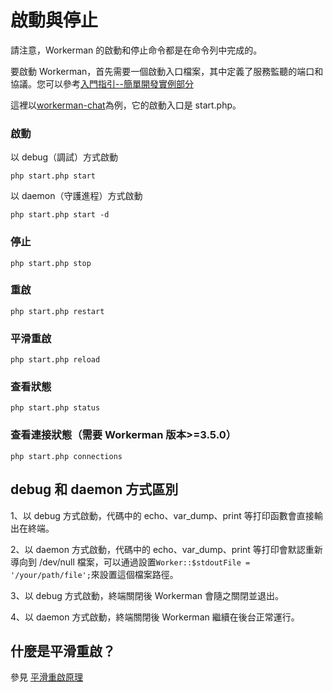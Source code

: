 # 啟動與停止

請注意，Workerman 的啟動和停止命令都是在命令列中完成的。

要啟動 Workerman，首先需要一個啟動入口檔案，其中定義了服務監聽的端口和協議。您可以參考[入門指引--簡單開發實例部分](../getting-started/simple-example.md)

這裡以[workerman-chat](https://www.workerman.net/workerman-chat)為例，它的啟動入口是 start.php。

### 啟動

以 debug（調試）方式啟動

 ```php start.php start```

以 daemon（守護進程）方式啟動

 ```php start.php start -d```

### 停止
 ```php start.php stop```

### 重啟
 ```php start.php restart```

### 平滑重啟
 ```php start.php reload```

### 查看狀態
 ```php start.php status```

### 查看連接狀態（需要 Workerman 版本>=3.5.0）
```php start.php connections```

## debug 和 daemon 方式區別

1、以 debug 方式啟動，代碼中的 echo、var_dump、print 等打印函數會直接輸出在終端。

2、以 daemon 方式啟動，代碼中的 echo、var_dump、print 等打印會默認重新導向到 /dev/null 檔案，可以通過設置```Worker::$stdoutFile = '/your/path/file';```來設置這個檔案路徑。

3、以 debug 方式啟動，終端關閉後 Workerman 會隨之關閉並退出。

4、以 daemon 方式啟動，終端關閉後 Workerman 繼續在後台正常運行。

## 什麼是平滑重啟？

參見 [平滑重啟原理](../faq/reload-principle.md)
